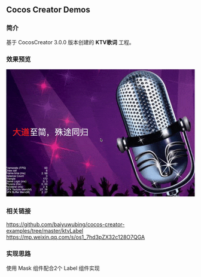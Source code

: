 ## Cocos Creator Demos

### 简介
基于 CocosCreator 3.0.0 版本创建的 **KTV歌词** 工程。

### 效果预览
![image](../../gif/202201/2022012012.gif)

### 相关链接
https://github.com/baiyuwubing/cocos-creator-examples/tree/master/ktvLabel    
https://mp.weixin.qq.com/s/os1_7hd3pZX32c128O7QGA

### 实现思路
使用 Mask 组件配合2个 Label 组件实现